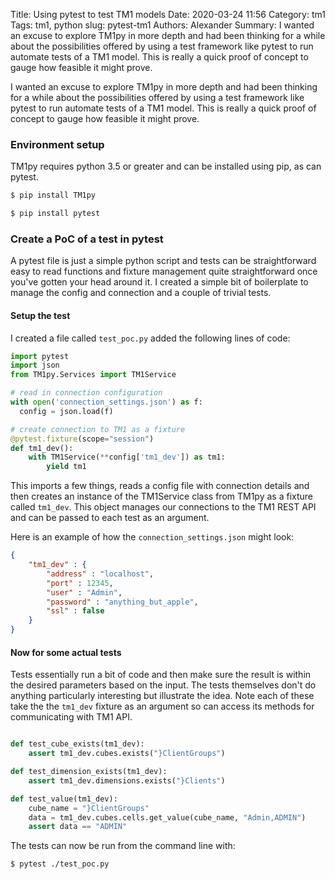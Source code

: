 Title: Using pytest to test TM1 models
Date: 2020-03-24 11:56
Category: tm1
Tags: tm1, python
slug: pytest-tm1
Authors: Alexander
Summary: I wanted an excuse to explore TM1py in more depth and had been thinking for a while about the possibilities offered by using a test framework like pytest to run automate tests of a TM1 model. This is really a quick proof of concept to gauge how feasible it might prove. 


I wanted an excuse to explore TM1py in more depth and had been thinking for a while about the possibilities offered by using a test framework like pytest to run automate tests of a TM1 model. This is really a quick proof of concept to gauge how feasible it might prove. 

### Environment setup

TM1py requires python 3.5 or greater and can be installed using pip, as can pytest. 

```sh
$ pip install TM1py
``` 
```sh
$ pip install pytest
```

### Create a PoC of a test in pytest

A pytest file is just a simple python script and tests can be straightforward easy to read functions and fixture management quite straightforward once you've gotten your head around it. I created a simple bit of boilerplate to manage the config and connection and a couple of trivial tests.

#### Setup the test 

I created a file called ```test_poc.py``` added the following lines of code:

```python
import pytest
import json
from TM1py.Services import TM1Service

# read in connection configuration
with open('connection_settings.json') as f:
  config = json.load(f)

# create connection to TM1 as a fixture
@pytest.fixture(scope="session")
def tm1_dev():
    with TM1Service(**config['tm1_dev']) as tm1:
        yield tm1

``` 

This imports a few things, reads a config file with connection details and then creates an instance of the TM1Service class from TM1py as a fixture called ```tm1_dev```. This object manages our connections to the TM1 REST API and can be passed to each test as an argument.

Here is an example of how the ```connection_settings.json``` might look:

```json
{
    "tm1_dev" : {
        "address" : "localhost",
        "port" : 12345,
        "user" : "Admin",
        "password" : "anything_but_apple",
        "ssl" : false
    }
}

```

#### Now for some actual tests

Tests essentially run a bit of code and then make sure the result is within the desired parameters based on the input. The tests themselves don't do anything particularly interesting but illustrate the idea. Note each of these take the the ```tm1_dev``` fixture as an argument so can access its methods for communicating with TM1 API.

```python

def test_cube_exists(tm1_dev):
    assert tm1_dev.cubes.exists("}ClientGroups")    

def test_dimension_exists(tm1_dev):
    assert tm1_dev.dimensions.exists("}Clients")    

def test_value(tm1_dev):
    cube_name = "}ClientGroups"
    data = tm1_dev.cubes.cells.get_value(cube_name, "Admin,ADMIN")
    assert data == "ADMIN"
```

The tests can now be run from the command line with:

```sh
$ pytest ./test_poc.py
```